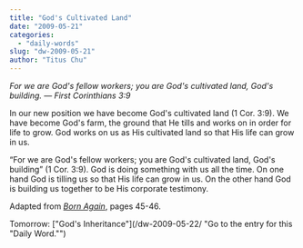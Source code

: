 ```yaml
---
title: "God's Cultivated Land"
date: "2009-05-21"
categories: 
  - "daily-words"
slug: "dw-2009-05-21"
author: "Titus Chu"
---
```


_For we are God's fellow workers; you are God's cultivated land, God's building. — First Corinthians 3:9_

In our new position we have become God's cultivated land (1 Cor. 3:9). We have become God's farm, the ground that He tills and works on in order for life to grow. God works on us as His cultivated land so that His life can grow in us.

“For we are God's fellow workers; you are God's cultivated land, God's building” (1 Cor. 3:9). God is doing something with us all the time. On one hand God is tilling us so that His life can grow in us. On the other hand God is building us together to be His corporate testimony.

Adapted from _[Born Again](/book-born-again/)_, pages 45-46.

Tomorrow: ["God's Inheritance"](/dw-2009-05-22/ "Go to the entry for this "Daily Word."")
